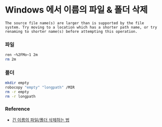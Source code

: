# Windows 에서 이름의 파일 & 폴더 삭제

```
The source file name(s) are larger than is supported by the file system. Try moving to a location which has a shorter path name, or try renaming to shorter name(s) before attempting this operation.
```

### 파일

```bash
ren ~%2FMo~1 2m
rm 2m
```

### 폴더

```bash
mkdir empty
robocopy "empty" "longpath" /MIR
rm -r empty
rm -r longpath
```

### Reference

* [긴 이름의 파일/폴더 삭제하는 법](http://www.sysnet.pe.kr/Default.aspx?mode=2&sub=0&detail=1&pageno=0&wid=1576&rssMode=1&wtype=0)

